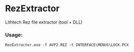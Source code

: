 # RezExtractor

Lithtech Rez file extractor (tool + DLL)

### Usage:
```
RezExtractor.exe -f AVP2.REZ -t INTERFACE\MENUS\LOCK.PCX
```
